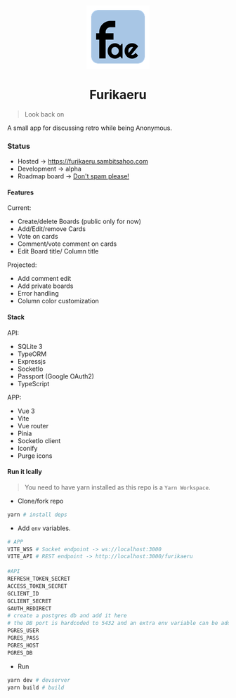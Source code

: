 <p align="center">
 <img src="https://raw.githubusercontent.com/soulsam480/furikaeru/master/app/public/icon-144.png" alt="Furi logo" />
</p>
<h1 align="center"> Furikaeru </h1>

> Look back on

A small app for discussing retro while being Anonymous.

### Status

- Hosted -> https://furikaeru.sambitsahoo.com
- Development -> alpha
- Roadmap board -> [Don't spam please!](https://furikaeru.sambitsahoo.com/62b79a16-a97f-41c4-a6f6-8b7256be10d9/)

#### Features
Current:
- Create/delete Boards (public only for now)
- Add/Edit/remove Cards
- Vote on cards
- Comment/vote comment on cards
- Edit Board title/ Column title

Projected:
- Add comment edit
- Add private boards
- Error handling
- Column color customization
#### Stack

API:
- SQLite 3
- TypeORM
- Expressjs
- SocketIo
- Passport (Google OAuth2)
- TypeScript

APP:
- Vue 3
- Vite
- Vue router
- Pinia
- SocketIo client
- Iconify
- Purge icons

#### Run it lcally
> You need to have yarn installed as this repo is a `Yarn Workspace`.

- Clone/fork repo
```bash
yarn # install deps
```
- Add `env` variables.
```bash
# APP
VITE_WSS # Socket endpoint -> ws://localhost:3000
VITE_API # REST endpoint -> http://localhost:3000/furikaeru

#API
REFRESH_TOKEN_SECRET
ACCESS_TOKEN_SECRET
GCLIENT_ID
GCLIENT_SECRET
GAUTH_REDIRECT
# create a postgres db and add it here
# the DB port is hardcoded to 5432 and an extra env variable can be added to change it
PGRES_USER
PGRES_PASS
PGRES_HOST
PGRES_DB
```
- Run
```bash
yarn dev # devserver
yarn build # build 
```

